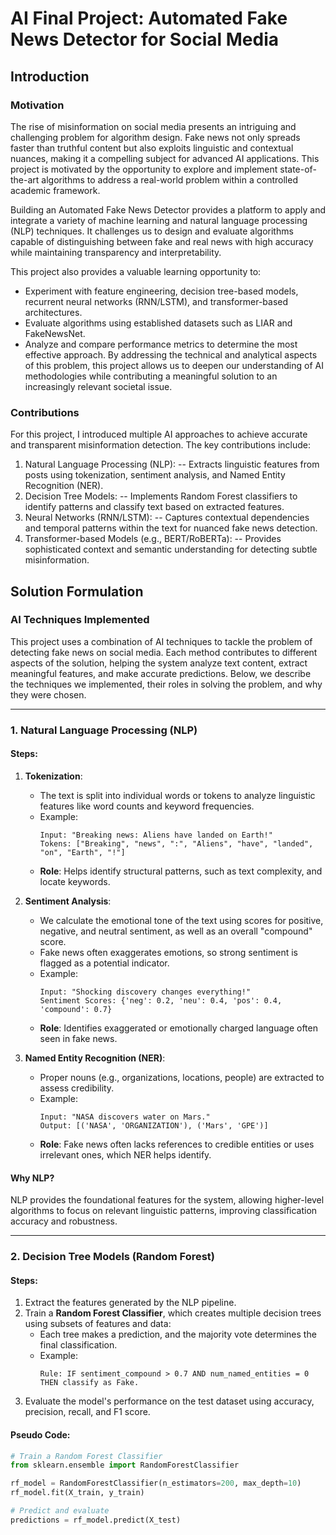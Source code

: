 # AI Final Project: Automated Fake News Detector for Social Media

## **Introduction**

### **Motivation**

The rise of misinformation on social media presents an intriguing and challenging problem for algorithm design. Fake news not only spreads faster than truthful content but also exploits linguistic and contextual nuances, making it a compelling subject for advanced AI applications. This project is motivated by the opportunity to explore and implement state-of-the-art algorithms to address a real-world problem within a controlled academic framework.

Building an Automated Fake News Detector provides a platform to apply and integrate a variety of machine learning and natural language processing (NLP) techniques. It challenges us to design and evaluate algorithms capable of distinguishing between fake and real news with high accuracy while maintaining transparency and interpretability.

This project also provides a valuable learning opportunity to:

- Experiment with feature engineering, decision tree-based models, recurrent neural networks (RNN/LSTM), and transformer-based architectures.
- Evaluate algorithms using established datasets such as LIAR and FakeNewsNet.
- Analyze and compare performance metrics to determine the most effective approach.
By addressing the technical and analytical aspects of this problem, this project allows us to deepen our understanding of AI methodologies while contributing a meaningful solution to an increasingly relevant societal issue.

### **Contributions**

For this project, I introduced multiple AI approaches to achieve accurate and transparent misinformation detection. The key contributions include:

1. Natural Language Processing (NLP):
-- Extracts linguistic features from posts using tokenization, sentiment analysis, and Named Entity Recognition (NER).
2. Decision Tree Models:
-- Implements Random Forest classifiers to identify patterns and classify text based on extracted features.
3. Neural Networks (RNN/LSTM):
-- Captures contextual dependencies and temporal patterns within the text for nuanced fake news detection.
4. Transformer-based Models (e.g., BERT/RoBERTa):
-- Provides sophisticated context and semantic understanding for detecting subtle misinformation.


## **Solution Formulation**

### **AI Techniques Implemented**

This project uses a combination of AI techniques to tackle the problem of detecting fake news on social media. Each method contributes to different aspects of the solution, helping the system analyze text content, extract meaningful features, and make accurate predictions. Below, we describe the techniques we implemented, their roles in solving the problem, and why they were chosen.

---

### **1. Natural Language Processing (NLP)**

#### **Steps:**
1. **Tokenization**:
   - The text is split into individual words or tokens to analyze linguistic features like word counts and keyword frequencies.
   - Example:
     ```
     Input: "Breaking news: Aliens have landed on Earth!"
     Tokens: ["Breaking", "news", ":", "Aliens", "have", "landed", "on", "Earth", "!"]
     ```
   - **Role**: Helps identify structural patterns, such as text complexity, and locate keywords.

2. **Sentiment Analysis**:
   - We calculate the emotional tone of the text using scores for positive, negative, and neutral sentiment, as well as an overall "compound" score.
   - Fake news often exaggerates emotions, so strong sentiment is flagged as a potential indicator.
   - Example:
     ```
     Input: "Shocking discovery changes everything!"
     Sentiment Scores: {'neg': 0.2, 'neu': 0.4, 'pos': 0.4, 'compound': 0.7}
     ```
   - **Role**: Identifies exaggerated or emotionally charged language often seen in fake news.

3. **Named Entity Recognition (NER)**:
   - Proper nouns (e.g., organizations, locations, people) are extracted to assess credibility.
   - Example:
     ```
     Input: "NASA discovers water on Mars."
     Output: [('NASA', 'ORGANIZATION'), ('Mars', 'GPE')]
     ```
   - **Role**: Fake news often lacks references to credible entities or uses irrelevant ones, which NER helps identify.

#### **Why NLP?**
NLP provides the foundational features for the system, allowing higher-level algorithms to focus on relevant linguistic patterns, improving classification accuracy and robustness.

---

### **2. Decision Tree Models (Random Forest)**

#### **Steps:**
1. Extract the features generated by the NLP pipeline.
2. Train a **Random Forest Classifier**, which creates multiple decision trees using subsets of features and data:
   - Each tree makes a prediction, and the majority vote determines the final classification.
   - Example:
     ```
     Rule: IF sentiment_compound > 0.7 AND num_named_entities = 0 THEN classify as Fake.
     ```
3. Evaluate the model's performance on the test dataset using accuracy, precision, recall, and F1 score.

#### **Pseudo Code:**
```python
# Train a Random Forest Classifier
from sklearn.ensemble import RandomForestClassifier

rf_model = RandomForestClassifier(n_estimators=200, max_depth=10)
rf_model.fit(X_train, y_train)

# Predict and evaluate
predictions = rf_model.predict(X_test)
